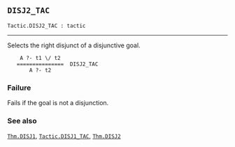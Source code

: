 ## `DISJ2_TAC`

``` hol4
Tactic.DISJ2_TAC : tactic
```

------------------------------------------------------------------------

Selects the right disjunct of a disjunctive goal.

``` hol4
    A ?- t1 \/ t2
   ===============  DISJ2_TAC
       A ?- t2
```

### Failure

Fails if the goal is not a disjunction.

### See also

[`Thm.DISJ1`](#Thm.DISJ1), [`Tactic.DISJ1_TAC`](#Tactic.DISJ1_TAC),
[`Thm.DISJ2`](#Thm.DISJ2)
